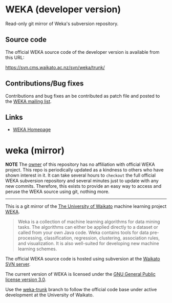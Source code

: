 # WEKA (developer version)

Read-only git mirror of Weka's subversion repository.

## Source code

The official WEKA source code of the developer version is available from this URL:

https://svn.cms.waikato.ac.nz/svn/weka/trunk/

## Contributions/Bug fixes

Contributions and bug fixes an be contributed as patch file and posted to the
[WEKA mailing list](https://list.waikato.ac.nz/mailman/listinfo/wekalist).

## Links

* [WEKA Homepage](https://www.cs.waikato.ac.nz/ml/weka/)

weka (mirror)
=============

**NOTE** The [owner][bnjmn] of this repository has no affiliation with official
WEKA project. This repo is periodically updated as a kindness to others who
have shown interest in it. It can take several hours to `checkout` the full
official WEKA subversion repository and several minutes just to update with any
new commits. Therefore, this exists to provide an easy way to access and peruse
the WEKA source using git, nothing more.

---

This is a git mirror of the [The University of Waikato][uofw] machine learning
project [WEKA][weka-home].

> Weka is a collection of machine learning algorithms for data mining tasks.
> The algorithms can either be applied directly to a dataset or called from
> your own Java code. Weka contains tools for data pre-processing,
> classification, regression, clustering, association rules, and visualization.
> It is also well-suited for developing new machine learning schemes.

The official WEKA source code is hosted using subversion at the [Waikato SVN
server][weka-source].

The current version of WEKA is licensed under the [GNU General Public license
version 3.0][gnu-v3].

Use the [weka-trunk][weka-trunk-branch] branch to follow the official code base
under active development at the University of Waikato.


[bnjmn]: https://github.com/bnjmn
[uofw]: http://www.waikato.ac.nz/
[weka-home]: http://www.cs.waikato.ac.nz/ml/weka/index.html
[weka-source]: https://svn.cms.waikato.ac.nz/svn/weka/
[gnu-v3]: http://www.gnu.org/licenses/gpl.html
[svngh]: https://github.com/svn2github/weka
[weka-trunk-branch]: https://github.com/bnjmn/weka/tree/weka-trunk
